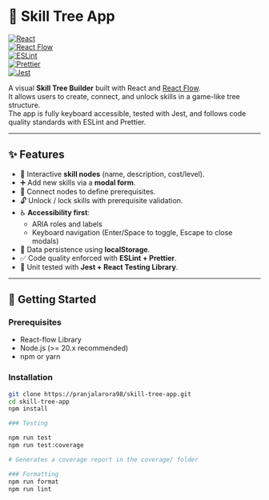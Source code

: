 # 🌳 Skill Tree App

[![React](https://img.shields.io/badge/React-18-blue?logo=react)](https://react.dev/)  
[![React Flow](https://img.shields.io/badge/React%20Flow-@xyflow%2Freact-blueviolet)](https://reactflow.dev/)  
[![ESLint](https://img.shields.io/badge/Linting-ESLint-4B32C3?logo=eslint)](https://eslint.org/)  
[![Prettier](https://img.shields.io/badge/Code%20Style-Prettier-f7b93e?logo=prettier)](https://prettier.io/)  
[![Jest](https://img.shields.io/badge/Tests-Jest-C21325?logo=jest)](https://jestjs.io/)  

A visual **Skill Tree Builder** built with React and [React Flow](https://reactflow.dev/).  
It allows users to create, connect, and unlock skills in a game-like tree structure.  
The app is fully keyboard accessible, tested with Jest, and follows code quality standards with ESLint and Prettier.

---

## ✨ Features

- 🎨 Interactive **skill nodes** (name, description, cost/level).  
- ➕ Add new skills via a **modal form**.  
- 🔗 Connect nodes to define prerequisites.  
- 🔓 Unlock / lock skills with prerequisite validation.  
- ♿ **Accessibility first**:  
  - ARIA roles and labels  
  - Keyboard navigation (Enter/Space to toggle, Escape to close modals)  
- 💾 Data persistence using **localStorage**.  
- ✅ Code quality enforced with **ESLint + Prettier**.  
- 🧪 Unit tested with **Jest + React Testing Library**.  

---

## 🚀 Getting Started

### Prerequisites
- React-flow Library
- Node.js (>= 20.x recommended)
- npm or yarn

### Installation
```bash
git clone https://pranjalarora98/skill-tree-app.git
cd skill-tree-app
npm install

### Testing

npm run test
npm run test:coverage

# Generates a coverage report in the coverage/ folder

### Formatting
npm run format
npm run lint